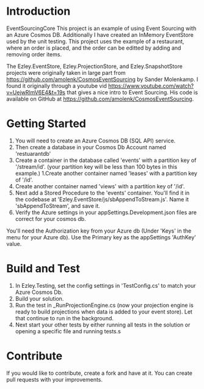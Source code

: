 # Introduction 
EventSourcingCore
This project is an example of using Event Sourcing with an Azure Cosmos DB. 
Additionally I have created an InMemory EventStore used by the unit testing.
This project uses the example of a restaurant, where an order is placed, and the order can be editted by 
adding and removing order items.

The Ezley.EventStore, Ezley.ProjectionStore, and Ezley.SnapshotStore projects were originally taken in large part from https://github.com/amolenk/CosmosEventSourcing by Sander Molenkamp. I found it originally through a youtube vid https://www.youtube.com/watch?v=UejwRlmV6E4&t=19s
that gives a nice intro to Event Sourcing. His code is available on GitHub at https://github.com/amolenk/CosmosEventSourcing. 
 
# Getting Started
1. You will need to create an Azure Cosmos DB (SQL API) service.
1. Then create a database in your Cosmos Db Account named 'restuarantdb'
  1. Create a container in the database called 'events' with a partition key of '/stream/id'. (your partition key will be less than 100 bytes in this example.)
  1.Create another container named 'leases' with a partition key of '/id'.
  1. Create another container named 'views' with a partition key of '/id'.
  1. Next add a Stored Procedure to the 'events' container. You'll find it in the codebase at 'Ezley.EventStore/js/sbAppendToStream.js'. Name it 'sbAppendToStream', and save it.
  1. Verify the Azure settings in your appSettings.Development.json files are correct for your 
cosmos db.


You'll need the Authorization key from your Azure db (Under 'Keys' in the menu for your Azure db). 
Use the Primary key as the appSettings 'AuthKey' value.


# Build and Test
1. In Ezley.Testing, set the config settings in 'TestConfig.cs' to match your Azure Cosmos Db.
1. Build your solution.
1. Run the test in _RunProjectionEngine.cs (now your projection engine is ready to build projections
when data is added to your event store). Let that continue to run in the background.
1. Next start your other tests by either running all tests in the solution or opening a specific file and running tests.s



# Contribute
If you would like to contribute, create a fork and have at it. You can create pull requests with your improvements.
